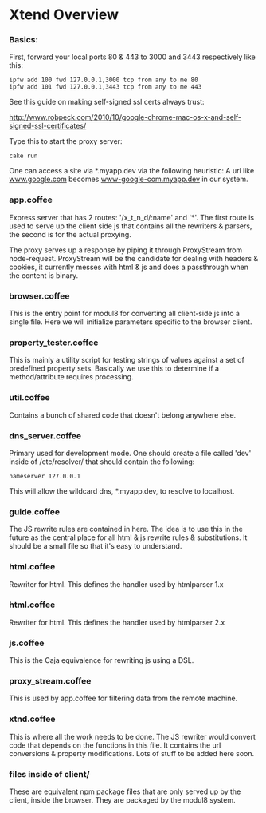 Xtend Overview
==============

### Basics:

First, forward your local ports 80 & 443 to 3000 and 3443 respectively
like this:

    ipfw add 100 fwd 127.0.0.1,3000 tcp from any to me 80
    ipfw add 101 fwd 127.0.0.1,3443 tcp from any to me 443

See this guide on making self-signed ssl certs always trust:

http://www.robpeck.com/2010/10/google-chrome-mac-os-x-and-self-signed-ssl-certificates/

Type this to start the proxy server:

    cake run

One can access a site via *.myapp.dev via the following heuristic:
A url like www.google.com becomes www-google-com.myapp.dev in our
system.

### app.coffee

Express server that has 2 routes:  '/x_t_n_d/:name' and '*'.  The first
route is used to serve up the client side js that contains all the
rewriters & parsers, the second is for the actual proxying.

The proxy serves up a response by piping it through ProxyStream from
node-request.  ProxyStream will be the candidate for dealing with
headers & cookies, it currently messes with html & js and does a
passthrough when the content is binary.

### browser.coffee

This is the entry point for modul8 for converting all client-side js
into a single file.  Here we will initialize parameters specific to the
browser client.

### property_tester.coffee

This is mainly a utility script for testing strings of values against a
set of predefined property sets.  Basically we use this to determine if
a method/attribute requires processing.

### util.coffee

Contains a bunch of shared code that doesn't belong anywhere else.

### dns_server.coffee

Primary used for development mode.  One should create a file called
'dev' inside of /etc/resolver/ that should contain the following:

    nameserver 127.0.0.1

This will allow the wildcard dns, *.myapp.dev, to resolve to localhost.

### guide.coffee

The JS rewrite rules are contained in here.  The idea is to use this in
the future as the central place for all html & js rewrite rules &
substitutions.  It should be a small file so that it's easy to
understand.

### html.coffee

Rewriter for html.  This defines the handler used by htmlparser 1.x

### html.coffee

Rewriter for html.  This defines the handler used by htmlparser 2.x

### js.coffee

This is the Caja equivalence for rewriting js using a DSL.

### proxy_stream.coffee

This is used by app.coffee for filtering data from the remote machine.

### xtnd.coffee

This is where all the work needs to be done.  The JS rewriter would
convert code that depends on the functions in this file.  It contains
the url conversions & property modifications.  Lots of stuff to be added
here soon.

### files inside of client/

These are equivalent npm package files that are only served up by the
client, inside the browser.  They are packaged by the modul8 system.


